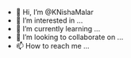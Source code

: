 - 👋 Hi, I’m @KNishaMalar
- 👀 I’m interested in ...
- 🌱 I’m currently learning ...
- 💞️ I’m looking to collaborate on ...
- 📫 How to reach me ...

<!---
KNishaMalar/KNishaMalar is a ✨ special ✨ repository because its `README.md` (this file) appears on your GitHub profile.
You can click the Preview link to take a look at your changes.
--->
